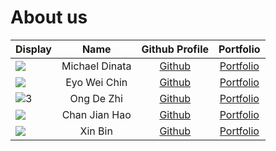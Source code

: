 # About us

Display | Name | Github Profile | Portfolio 
--------|:----:|:--------------:|:---------:
![](https://via.placeholder.com/100.png?text=Photo) | Michael Dinata | [Github](https://github.com/michaeldinata) | [Portfolio](docs/team/johndoe.md)
![](https://i.redd.it/v606ya5p3lq51.jpg) | Eyo Wei Chin | [Github](https://github.com/EyoWeiChin) | [Portfolio](docs/team/EyoWeiChin.md)
![3](https://avatars1.githubusercontent.com/u/39303087?s=400&v=4) | Ong De Zhi | [Github](https://github.com/OngDeZhi) | [Portfolio](docs/team/OngDeZhi.md)
![](https://via.placeholder.com/100.png?text=Photo) | Chan Jian Hao | [Github](https://github.com/) | [Portfolio](docs/team/johndoe.md)
![](https://via.placeholder.com/100.png?text=Photo) | Xin Bin | [Github](https://github.com/n3wsoldier) | [Portfolio](docs/team/xinbin.md)
